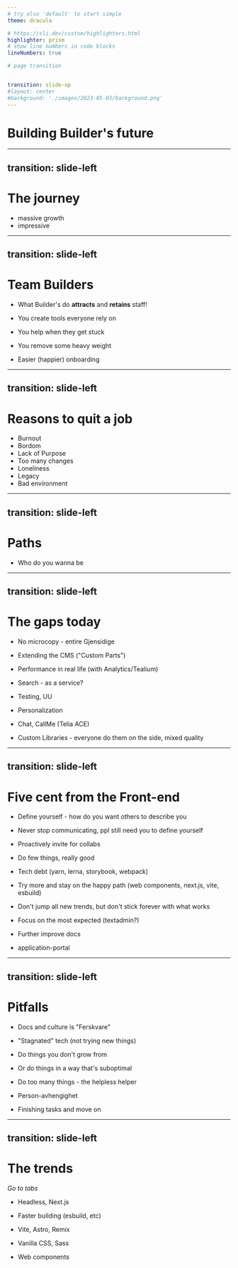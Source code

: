 ```yaml
---
# try also 'default' to start simple
theme: dracula

# https://sli.dev/custom/highlighters.html
highlighter: prism
# show line numbers in code blocks
lineNumbers: true

# page transition


transition: slide-up
#layout: center
#background: './images/2023-05-03/background.png'
---
```


# Building Builder's future

---
transition: slide-left
---

# The journey

* massive growth
* impressive

---
transition: slide-left
---

# Team Builders

* What Builder's do **attracts** and **retains** staff!

* You create tools everyone rely on

* You help when they get stuck

* You remove some heavy weight

* Easier (happier) onboarding

---
transition: slide-left
---

# Reasons to quit a job

* Burnout
* Bordom
* Lack of Purpose
* Too many changes
* Loneliness
* Legacy
* Bad environment

---
transition: slide-left
---

# Paths

* Who do you wanna be

---
transition: slide-left
---

# The gaps today

<v-clicks>

* No microcopy - entire Gjensidige

* Extending the CMS ("Custom Parts")

* Performance in real life (with Analytics/Tealium)

* Search - as a service?

* Testing, UU

* Personalization

* Chat, CallMe (Telia ACE)

* Custom Libraries - everyone do them on the side, mixed quality

</v-clicks>

---
transition: slide-left
---

# Five cent from the Front-end

<v-clicks>

* Define yourself - how do you want others to describe you

* Never stop communicating, ppl still need you to define yourself

* Proactively invite for collabs

* Do few things, really good

* Tech debt (yarn, lerna, storybook, webpack)

* Try more and stay on the happy path (web components, next.js, vite, esbuild)

* Don't jump all new trends, but don't stick forever with what works

* Focus on the most expected (textadmin?)

* Further improve docs

* application-portal

</v-clicks>

---
transition: slide-left
---

# Pitfalls

<v-clicks>

* Docs and culture is "Ferskvare"

* "Stagnated" tech (not trying new things)

* Do things you don't grow from

* Or do things in a way that's suboptimal

* Do too many things - the helpless helper

* Person-avhengighet

* Finishing tasks and move on

</v-clicks>

---
transition: slide-left
---

# The trends

*Go to tabs*

<v-clicks>

* Headless, Next.js

* Faster building (esbuild, etc)

* Vite, Astro, Remix

* Vanilla CSS, Sass

* Web components

</v-clicks>